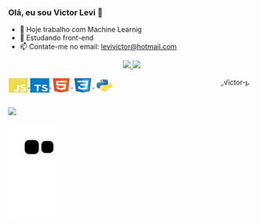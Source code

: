 ### Olá, eu sou Victor Levi 👋



- 🔭 Hoje trabalho com Machine Learnig
- 🌱 Estudando front-end
- 📫 Contate-me no email: levivictor@hotmail.com


<div align="center">
  <a href="https://github.com/levivictor">
  <img height="180em" src="https://github-readme-stats.vercel.app/api?username=levivictor&show_icons=true&theme=dark&include_all_commits=true&count_private=true"/>
  <img height="180em" src="https://github-readme-stats.vercel.app/api/top-langs/?username=levivictor&layout=compact&langs_count=7&theme=dark"/>
</div>
<div style="display: inline_block"><br>
  <img align="center" alt="Victor-Js" height="30" width="40" src="https://raw.githubusercontent.com/devicons/devicon/master/icons/javascript/javascript-plain.svg">
  <img align="center" alt="Victor-Ts" height="30" width="40" src="https://raw.githubusercontent.com/devicons/devicon/master/icons/typescript/typescript-plain.svg">
  <img align="center" alt="Victor-HTML" height="30" width="40" src="https://raw.githubusercontent.com/devicons/devicon/master/icons/html5/html5-original.svg">
  <img align="center" alt="Victor-CSS" height="30" width="40" src="https://raw.githubusercontent.com/devicons/devicon/master/icons/css3/css3-original.svg">
  <img align="center" alt="Victor-Python" height="30" width="40" src="https://raw.githubusercontent.com/devicons/devicon/master/icons/python/python-original.svg">
   <img align="right" alt="Victor-pic" height="150" style="border-radius:50px;" src="https://www.fotoefeitos.com/images/202110/04/fotoefeitos.com__final_1508855971539407875_.jpg?act=93">
</div>
  
  ##
 
<div> 
 
  <a href="https://www.linkedin.com/in/victor-levi-mesquita-de-vasconcelos-b73383203" target="_blank"><img src="https://img.shields.io/badge/-LinkedIn-%230077B5?style=for-the-badge&logo=linkedin&logoColor=white" target="_blank"></a> 
 
  ![Snake animation](https://github.com/rafaballerini/rafaballerini/blob/output/github-contribution-grid-snake.svg)
 
</div>
